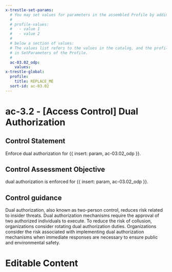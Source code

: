 ```yaml
---
x-trestle-set-params:
  # You may set values for parameters in the assembled Profile by adding
  #
  # profile-values:
  #   - value 1
  #   - value 2
  #
  # below a section of values:
  # The values list refers to the values in the catalog, and the profile-values represent values
  # in SetParameters of the Profile.
  #
  ac-03.02_odp:
    values:
x-trestle-global:
  profile:
    title: REPLACE_ME
  sort-id: ac-03.02
---
```


# ac-3.2 - \[Access Control\] Dual Authorization

## Control Statement

Enforce dual authorization for {{ insert: param, ac-03.02_odp }}.

## Control Assessment Objective

dual authorization is enforced for {{ insert: param, ac-03.02_odp }}.

## Control guidance

Dual authorization, also known as two-person control, reduces risk related to insider threats. Dual authorization mechanisms require the approval of two authorized individuals to execute. To reduce the risk of collusion, organizations consider rotating dual authorization duties. Organizations consider the risk associated with implementing dual authorization mechanisms when immediate responses are necessary to ensure public and environmental safety.

# Editable Content

<!-- Make additions and edits below -->
<!-- The above represents the contents of the control as received by the profile, prior to additions. -->
<!-- If the profile makes additions to the control, they will appear below. -->
<!-- The above markdown may not be edited but you may edit the content below, and/or introduce new additions to be made by the profile. -->
<!-- If there is a yaml header at the top, parameter values may be edited. Use --set-parameters to incorporate the changes during assembly. -->
<!-- The content here will then replace what is in the profile for this control, after running profile-assemble. -->
<!-- The current profile has no added parts for this control, but you may add new ones here. -->
<!-- Each addition must have a heading either of the form ## Control my_addition_name -->
<!-- or ## Part a. (where the a. refers to one of the control statement labels.) -->
<!-- "## Control" parts are new parts added after the statement part. -->
<!-- "## Part" parts are new parts added into the top-level statement part with that label. -->
<!-- Subparts may be added with nested hash levels of the form ### My Subpart Name -->
<!-- underneath the parent ## Control or ## Part being added -->
<!-- See https://ibm.github.io/compliance-trestle/tutorials/ssp_profile_catalog_authoring/ssp_profile_catalog_authoring for guidance. -->
